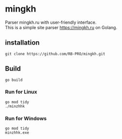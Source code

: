 # mingkh
Parser mingkh.ru with user-friendly interface.<br>
This is a simple site parser https://mingkh.ru on Golang.

## installation
```golang
git clone https://github.com/RB-PRO/mingkh.git
```

## Build
```golang
go build
```

### Run for Linux
```golang
go mod tidy
./minzhhk
```

### Run for Windows
```golang
go mod tidy
minzhhk.exe
```
